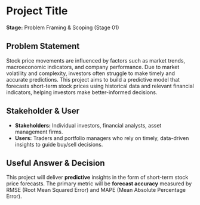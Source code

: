 # Project Title
**Stage:** Problem Framing & Scoping (Stage 01)

## Problem Statement
Stock price movements are influenced by factors such as market trends, macroeconomic indicators, and company performance. Due to market volatility and complexity, investors often struggle to make timely and accurate predictions. This project aims to build a predictive model that forecasts short-term stock prices using historical data and relevant financial indicators, helping investors make better-informed decisions.

## Stakeholder & User
- **Stakeholders:** Individual investors, financial analysts, asset management firms.
- **Users:** Traders and portfolio managers who rely on timely, data-driven insights to guide buy/sell decisions.

## Useful Answer & Decision
This project will deliver **predictive** insights in the form of short-term stock price forecasts. The primary metric will be **forecast accuracy** measured by RMSE (Root Mean Squared Error) and MAPE (Mean Absolute Percentage Error).